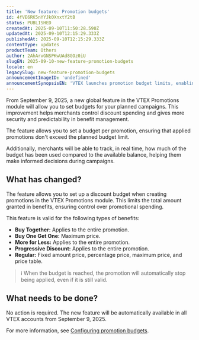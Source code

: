 ```yaml
---
title: 'New feature: Promotion budgets'
id: 4fVE6RK5nYYJk0XnxtY2tB
status: PUBLISHED
createdAt: 2025-09-10T11:50:28.590Z
updatedAt: 2025-09-10T12:15:29.333Z
publishedAt: 2025-09-10T12:15:29.333Z
contentType: updates
productTeam: Others
author: 2AhArvGNSPKwUAd8GOz0iU
slugEN: 2025-09-10-new-feature-promotion-budgets
locale: en
legacySlug: new-feature-promotion-budgets
announcementImageID: 'undefined'
announcementSynopsisEN: 'VTEX launches promotion budget limits, enabling automatic pausing and better discount management.'
---
```


From September 9, 2025, a new global feature in the VTEX Promotions module will allow you to set budgets for your planned campaigns. This improvement helps merchants control discount spending and gives more security and predictability in benefit management.

The feature allows you to set a budget per promotion, ensuring that applied promotions don't exceed the planned budget limit.

Additionally, merchants will be able to track, in real time, how much of the budget has been used compared to the available balance, helping them make informed decisions during campaigns.

## What has changed?
The feature allows you to set up a discount budget when creating promotions in the VTEX Promotions module. This limits the total amount granted in benefits, ensuring control over promotional spending.

This feature is valid for the following types of benefits:

- **Buy Together:** Applies to the entire promotion.
- **Buy One Get One:** Maximum price.
- **More for Less:** Applies to the entire promotion.
- **Progressive Discount:** Applies to the entire promotion.
- **Regular:** Fixed amount price, percentage price, maximum price, and price table.

> ℹ️ When the budget is reached, the promotion will automatically stop being applied, even if it is still valid.

## What needs to be done?
No action is required. The new feature will be automatically available in all VTEX accounts from September 9, 2025.

For more information, see [Configuring promotion budgets](/en/tutorial/configurando-orcamentos-para-promocoes--3ZCbnELZdMNykXhqBYdFOa).

